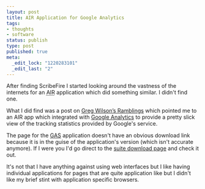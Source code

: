 ```yaml
--- 
layout: post
title: AIR Application for Google Analytics
tags: 
- thoughts
- software
status: publish
type: post
published: true
meta: 
  _edit_lock: "1220283101"
  _edit_last: "2"
---
```

After finding ScribeFire I started looking around the vastness of the internets for an <abbr title="Adobe Integrated Runtime">AIR</abbr> application which did something similar. I didn't find one.

What I did find was a post on <a href="http://gregorywilson.wordpress.com/2008/01/15/air-application-for-google-analytics-gets-googles-support/">Greg Wilson’s Ramblings</a> which pointed me to an AIR app which integrated with <a href="http://analytics.google.com" title="Google Analytics">Google Analytics</a> to provide a pretty slick view of the tracking statistics provided by Google's service.

The page for the <a href="http://analytics.boulevart.be/" title="Google Analytics Suite">GAS</a> application doesn't have an obvious download link because it is in the guise of the application's version (which isn't accurate anymore). If I were you I'd go direct to the <a href="http://www.aboutnico.be/index.php/downloads/" title="Google Analytics Suite download page">suite download page</a> and check it out.

It's not that I have anything against using web interfaces but I like having individual applications for pages that are quite application like but I didn't like my brief stint with application specific browsers.

